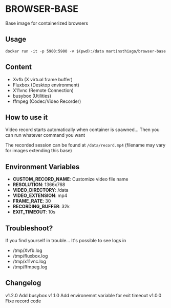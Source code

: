 # BROWSER-BASE

Base image for containerized browsers

## Usage

    docker run -it -p 5900:5900 -v $(pwd):/data martinsthiago/browser-base

## Content

- Xvfb (X virtual frame buffer)
- Fluxbox (Desktop environment)
- X11vnc (Remote Connection)
- busybox (Utilities)
- ffmpeg (Codec/Video Recorder)

## How to use it

Video record starts automatically when container is spawned...
Then you can run whatever command you want

The recorded session can be found at `/data/record.mp4` (filename may
vary for images extending this base)

## Environment Variables

- **CUSTOM_RECORD_NAME**: Customize video file name
- **RESOLUTION**: 1366x768
- **VIDEO_DIRECTORY**: /data
- **VIDEO_EXTENSION**: mp4
- **FRAME_RATE**: 30
- **RECORDING_BUFFER**: 32k
- **EXIT_TIMEOUT**: 10s 

## Troubleshoot?

If you find yourself in trouble... It's possible to see logs in

- /tmp/Xvfb.log
- /tmp/fluxbox.log
- /tmp/x11vnc.log
- /tmp/ffmpeg.log

## Changelog

v1.2.0 Add busybox
v1.1.0 Add environemnt variable for exit timeout
v1.0.0 Fixe record code
